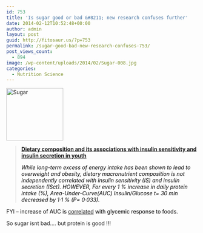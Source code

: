 ```yaml
---
id: 753
title: 'Is sugar good or bad &#8211; new research confuses further'
date: 2014-02-12T10:52:48+00:00
author: admin
layout: post
guid: http://fitosaur.us/?p=753
permalink: /sugar-good-bad-new-research-confuses-753/
post_views_count:
  - 894
image: /wp-content/uploads/2014/02/Sugar-008.jpg
categories:
  - Nutrition Science
---
```

<a href="http://fitosaur.us/wp-content/uploads/2014/02/Sugar-008.jpg" onclick="_gaq.push(['_trackEvent', 'outbound-article', 'http://fitosaur.us/wp-content/uploads/2014/02/Sugar-008.jpg', '']);" ><img class="alignleft size-thumbnail wp-image-784" src="http://fitosaur.us/wp-content/uploads/2014/02/Sugar-008-300x276.jpg" alt="Sugar" width="150" height="138" /></a>

> <a href="http://www.ncbi.nlm.nih.gov/pubmed/24047611" onclick="_gaq.push(['_trackEvent', 'outbound-article', 'http://www.ncbi.nlm.nih.gov/pubmed/24047611', 'Dietary composition and its associations with insulin sensitivity and insulin secretion in youth']);" ><strong>Dietary composition and its associations with insulin sensitivity and insulin secretion in youth</strong></a>
> 
> <span style="color: #000000;"><i>While long-term excess of energy intake has been shown to lead to overweight and obesity, dietary macronutrient composition is not independently correlated with insulin sensitivity (IS) and insulin secretion (ISct). HOWEVER, For every 1 % increase in daily protein intake (%), Area-Under-Curve(AUC) Insulin/Glucose t= 30 min decreased by 1·1 % (P= 0·033). </i></span>

FYI &#8211; <span style="color: #000000;">increase of AUC is <a href="http://care.diabetesjournals.org/content/13/2/172.abstract" onclick="_gaq.push(['_trackEvent', 'outbound-article', 'http://care.diabetesjournals.org/content/13/2/172.abstract', 'correlated']);" >correlated</a> with glycemic response to foods.</span>

So sugar isnt bad&#8230;. but protein is good !!!